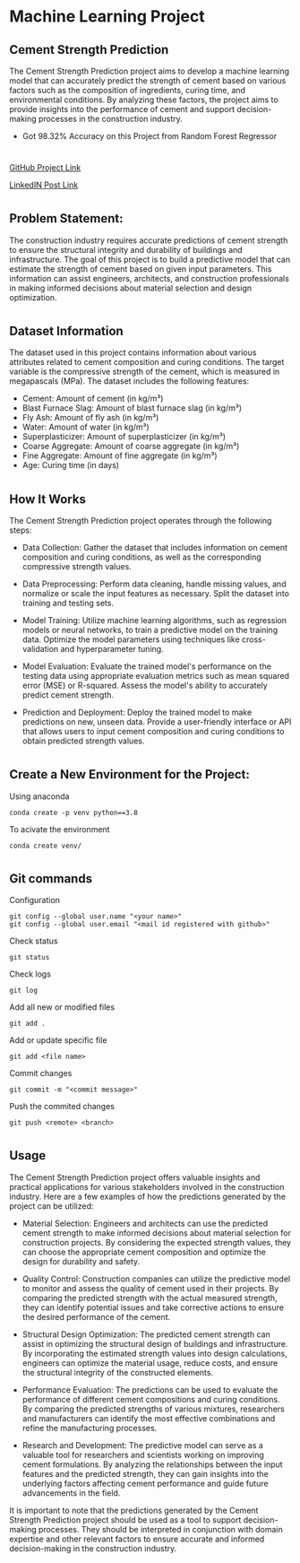 # Machine Learning Project

## Cement Strength Prediction
The Cement Strength Prediction project aims to develop a machine learning model that can accurately predict the strength of cement based on various factors such as the composition of ingredients, curing time, and environmental conditions. By analyzing these factors, the project aims to provide insights into the performance of cement and support decision-making processes in the construction industry.
- Got 98.32% Accuracy on this Project from Random Forest Regressor
#

[GitHub Project Link](https://github.com/Siddharth-Singh-Rakwal/Cement-Strength-Prediction)

[LinkedIN Post Link](https://www.linkedin.com/posts/siddharth-singh-rakwal-b385a8263_project-machinelearning-constructionindustry-activity-7082732685198073856-QQgI?utm_source=share&utm_medium=member_desktop)

#

## Problem Statement:
The construction industry requires accurate predictions of cement strength to ensure the structural integrity and durability of buildings and infrastructure. The goal of this project is to build a predictive model that can estimate the strength of cement based on given input parameters. This information can assist engineers, architects, and construction professionals in making informed decisions about material selection and design optimization.

#
## Dataset Information
The dataset used in this project contains information about various attributes related to cement composition and curing conditions. The target variable is the compressive strength of the cement, which is measured in megapascals (MPa). The dataset includes the following features:

- Cement: Amount of cement (in kg/m³)
- Blast Furnace Slag: Amount of blast furnace slag (in kg/m³)
- Fly Ash: Amount of fly ash (in kg/m³)
- Water: Amount of water (in kg/m³)
- Superplasticizer: Amount of superplasticizer (in kg/m³)
- Coarse Aggregate: Amount of coarse aggregate (in kg/m³)
- Fine Aggregate: Amount of fine aggregate (in kg/m³)
- Age: Curing time (in days)

#

## How It Works
The Cement Strength Prediction project operates through the following steps:

- Data Collection: Gather the dataset that includes information on cement composition and curing conditions, as well as the corresponding compressive strength values.

- Data Preprocessing: Perform data cleaning, handle missing values, and normalize or scale the input features as necessary. Split the dataset into training and testing sets.

- Model Training: Utilize machine learning algorithms, such as regression models or neural networks, to train a predictive model on the training data. Optimize the model parameters using techniques like cross-validation and hyperparameter tuning.

- Model Evaluation: Evaluate the trained model's performance on the testing data using appropriate evaluation metrics such as mean squared error (MSE) or R-squared. Assess the model's ability to accurately predict cement strength.

- Prediction and Deployment: Deploy the trained model to make predictions on new, unseen data. Provide a user-friendly interface or API that allows users to input cement composition and curing conditions to obtain predicted strength values.

#

## Create a New Environment for the Project:

Using anaconda
```
conda create -p venv python==3.8
```
To acivate the environment
```
conda create venv/
```
#

## Git commands

Configuration
```
git config --global user.name "<your name>"
git config --global user.email "<mail id registered with github>"
```
Check status
```
git status
```
Check logs
```
git log
```
Add all new or modified files
```
git add .
```
Add or update specific file
```
git add <file name>
```
Commit changes
```
git commit -m "<commit message>"
```
Push the commited changes
```
git push <remote> <branch>
```
#

## Usage
The Cement Strength Prediction project offers valuable insights and practical applications for various stakeholders involved in the construction industry. Here are a few examples of how the predictions generated by the project can be utilized:

- Material Selection: Engineers and architects can use the predicted cement strength to make informed decisions about material selection for construction projects. By considering the expected strength values, they can choose the appropriate cement composition and optimize the design for durability and safety.

- Quality Control: Construction companies can utilize the predictive model to monitor and assess the quality of cement used in their projects. By comparing the predicted strength with the actual measured strength, they can identify potential issues and take corrective actions to ensure the desired performance of the cement.

- Structural Design Optimization: The predicted cement strength can assist in optimizing the structural design of buildings and infrastructure. By incorporating the estimated strength values into design calculations, engineers can optimize the material usage, reduce costs, and ensure the structural integrity of the constructed elements.

- Performance Evaluation: The predictions can be used to evaluate the performance of different cement compositions and curing conditions. By comparing the predicted strengths of various mixtures, researchers and manufacturers can identify the most effective combinations and refine the manufacturing processes.

- Research and Development: The predictive model can serve as a valuable tool for researchers and scientists working on improving cement formulations. By analyzing the relationships between the input features and the predicted strength, they can gain insights into the underlying factors affecting cement performance and guide future advancements in the field.

It is important to note that the predictions generated by the Cement Strength Prediction project should be used as a tool to support decision-making processes. They should be interpreted in conjunction with domain expertise and other relevant factors to ensure accurate and informed decision-making in the construction industry.

#
